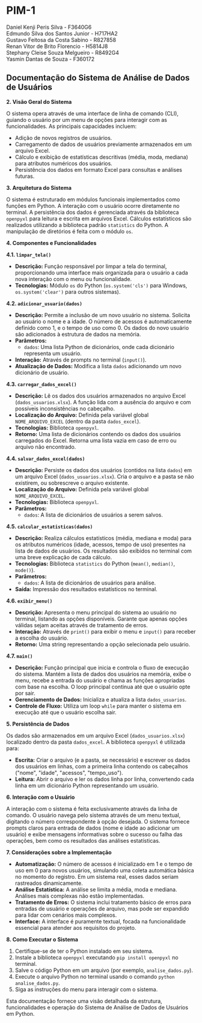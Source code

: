 # PIM-1


Daniel Kenji Peris Silva - F3640G6
<br>
Edmundo Silva dos Santos Junior - H717HA2<br>
Gustavo Feitosa da Costa Sabino - R827858<br>
Renan Vitor de Brito Florencio - H5814J8<br>
Stephany Cleise Souza Melgueiro - R8492G4<br>
Yasmin Dantas de Souza - F360172<br>

## Documentação do Sistema de Análise de Dados de Usuários  

 

**2. Visão Geral do Sistema**

O sistema opera através de uma interface de linha de comando (CLI), guiando o usuário por um menu de opções para interagir com as funcionalidades. As principais capacidades incluem:

* Adição de novos registros de usuários.
* Carregamento de dados de usuários previamente armazenados em um arquivo Excel.
* Cálculo e exibição de estatísticas descritivas (média, moda, mediana) para atributos numéricos dos usuários.
* Persistência dos dados em formato Excel para consultas e análises futuras.

**3. Arquitetura do Sistema**

O sistema é estruturado em módulos funcionais implementados como funções em Python. A interação com o usuário ocorre diretamente no terminal. A persistência dos dados é gerenciada através da biblioteca `openpyxl` para leitura e escrita em arquivos Excel. Cálculos estatísticos são realizados utilizando a biblioteca padrão `statistics` do Python. A manipulação de diretórios é feita com o módulo `os`.

**4. Componentes e Funcionalidades**

**4.1. `limpar_tela()`**

* **Descrição:** Função responsável por limpar a tela do terminal, proporcionando uma interface mais organizada para o usuário a cada nova interação com o menu ou funcionalidade.
* **Tecnologias:** Módulo `os` do Python (`os.system('cls')` para Windows, `os.system('clear')` para outros sistemas).

**4.2. `adicionar_usuario(dados)`**

* **Descrição:** Permite a inclusão de um novo usuário no sistema. Solicita ao usuário o nome e a idade. O número de acessos é automaticamente definido como 1, e o tempo de uso como 0. Os dados do novo usuário são adicionados à estrutura de dados na memória.
* **Parâmetros:**
    * `dados`: Uma lista Python de dicionários, onde cada dicionário representa um usuário.
* **Interação:** Através de prompts no terminal (`input()`).
* **Atualização de Dados:** Modifica a lista `dados` adicionando um novo dicionário de usuário.

**4.3. `carregar_dados_excel()`**

* **Descrição:** Lê os dados dos usuários armazenados no arquivo Excel (`dados_usuarios.xlsx`). A função lida com a ausência do arquivo e com possíveis inconsistências no cabeçalho.
* **Localização do Arquivo:** Definida pela variável global `NOME_ARQUIVO_EXCEL` (dentro da pasta `dados_excel`).
* **Tecnologias:** Biblioteca `openpyxl`.
* **Retorno:** Uma lista de dicionários contendo os dados dos usuários carregados do Excel. Retorna uma lista vazia em caso de erro ou arquivo não encontrado.

**4.4. `salvar_dados_excel(dados)`**

* **Descrição:** Persiste os dados dos usuários (contidos na lista `dados`) em um arquivo Excel (`dados_usuarios.xlsx`). Cria o arquivo e a pasta se não existirem, ou sobrescreve o arquivo existente.
* **Localização do Arquivo:** Definida pela variável global `NOME_ARQUIVO_EXCEL`.
* **Tecnologias:** Biblioteca `openpyxl`.
* **Parâmetros:**
    * `dados`: A lista de dicionários de usuários a serem salvos.

**4.5. `calcular_estatisticas(dados)`**

* **Descrição:** Realiza cálculos estatísticos (média, mediana e moda) para os atributos numéricos (idade, acessos, tempo de uso) presentes na lista de dados de usuários. Os resultados são exibidos no terminal com uma breve explicação de cada cálculo.
* **Tecnologias:** Biblioteca `statistics` do Python (`mean()`, `median()`, `mode()`).
* **Parâmetros:**
    * `dados`: A lista de dicionários de usuários para análise.
* **Saída:** Impressão dos resultados estatísticos no terminal.

**4.6. `exibir_menu()`**

* **Descrição:** Apresenta o menu principal do sistema ao usuário no terminal, listando as opções disponíveis. Garante que apenas opções válidas sejam aceitas através de tratamento de erros.
* **Interação:** Através de `print()` para exibir o menu e `input()` para receber a escolha do usuário.
* **Retorno:** Uma string representando a opção selecionada pelo usuário.

**4.7. `main()`**

* **Descrição:** Função principal que inicia e controla o fluxo de execução do sistema. Mantém a lista de dados dos usuários na memória, exibe o menu, recebe a entrada do usuário e chama as funções apropriadas com base na escolha. O loop principal continua até que o usuário opte por sair.
* **Gerenciamento de Dados:** Inicializa e atualiza a lista `dados_usuarios`.
* **Controle de Fluxo:** Utiliza um loop `while` para manter o sistema em execução até que o usuário escolha sair.

**5. Persistência de Dados**

Os dados são armazenados em um arquivo Excel (`dados_usuarios.xlsx`) localizado dentro da pasta `dados_excel`. A biblioteca `openpyxl` é utilizada para:

* **Escrita:** Criar o arquivo (e a pasta, se necessário) e escrever os dados dos usuários em linhas, com a primeira linha contendo os cabeçalhos ("nome", "idade", "acessos", "tempo\_uso").
* **Leitura:** Abrir o arquivo e ler os dados linha por linha, convertendo cada linha em um dicionário Python representando um usuário.

**6. Interação com o Usuário**

A interação com o sistema é feita exclusivamente através da linha de comando. O usuário navega pelo sistema através de um menu textual, digitando o número correspondente à opção desejada. O sistema fornece prompts claros para entrada de dados (nome e idade ao adicionar um usuário) e exibe mensagens informativas sobre o sucesso ou falha das operações, bem como os resultados das análises estatísticas.

**7. Considerações sobre a Implementação**

* **Automatização:** O número de acessos é inicializado em 1 e o tempo de uso em 0 para novos usuários, simulando uma coleta automática básica no momento do registro. Em um sistema real, esses dados seriam rastreados dinamicamente.
* **Análise Estatística:** A análise se limita a média, moda e mediana. Análises mais complexas não estão implementadas.
* **Tratamento de Erros:** O sistema inclui tratamento básico de erros para entradas de usuário e operações de arquivo, mas pode ser expandido para lidar com cenários mais complexos.
* **Interface:** A interface é puramente textual, focada na funcionalidade essencial para atender aos requisitos do projeto.

**8. Como Executar o Sistema**

1.  Certifique-se de ter o Python instalado em seu sistema.
2.  Instale a biblioteca `openpyxl` executando `pip install openpyxl` no terminal.
3.  Salve o código Python em um arquivo (por exemplo, `analise_dados.py`).
4.  Execute o arquivo Python no terminal usando o comando `python analise_dados.py`.
5.  Siga as instruções do menu para interagir com o sistema.

Esta documentação fornece uma visão detalhada da estrutura, funcionalidades e operação do Sistema de Análise de Dados de Usuários em Python.
